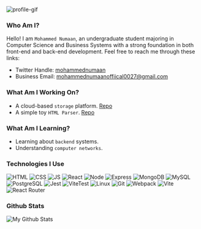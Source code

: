![profile-gif](https://github.com/user-attachments/assets/cb70d179-a06c-410a-b398-f3e80e537c2a)

### Who Am I?
Hello! I am `Mohammed Numaan`, an undergraduate student majoring in Computer Science and Business Systems with a strong foundation in both front-end and back-end development. Feel free to reach me through these links:
- Twitter Handle: [mohammednumaan](https://x.com/numaan27)
- Business Email: mohammednumaanoffiical0027@gmail.com

### What Am I Working On?

- A cloud-based `storage` platform. [Repo](https://github.com/mohammednumaan/void-storage-ui)
- A simple toy `HTML Parser`. [Repo](https://github.com/mohammednumaan/html-parser)

### What Am I Learning?

- Learning about `backend` systems.
- Understanding `computer networks`. 


### Technologies I Use
![HTML](https://img.shields.io/badge/html-mu?style=for-the-badge&logo=html5&logoColor=%23E34F26&labelColor=black&color=black)
![CSS](https://img.shields.io/badge/css-ss?style=for-the-badge&logo=css3&logoColor=%231572B6&labelColor=black&color=black)
![JS](https://img.shields.io/badge/javascript-lang?style=for-the-badge&logo=javascript&logoColor=%23F7DF1E&labelColor=black&color=black)
![React](https://img.shields.io/badge/React-library?style=for-the-badge&logo=react&logoColor=%2361DAFB&labelColor=black&color=black)
![Node](https://img.shields.io/badge/node-js?style=for-the-badge&logo=nodedotjs&logoColor=%23339933&labelColor=black&color=black)
![Express](https://img.shields.io/badge/express-framework?style=for-the-badge&logo=express&logoColor=%23FFFFFF&labelColor=black&color=black)
![MongoDB](https://img.shields.io/badge/mongodb-db?style=for-the-badge&logo=mongodb&logoColor=%2347A248&labelColor=black&color=black)
![MySQL](https://img.shields.io/badge/mysql-db?style=for-the-badge&logo=mysql&logoColor=%234479A1&labelColor=black&color=black)
![PostgreSQL](https://img.shields.io/badge/postgresql-db?style=for-the-badge&logo=postgresql&logoColor=%234169E1&labelColor=black&color=black)
![Jest](https://img.shields.io/badge/jest-fw?style=for-the-badge&logo=jest&logoColor=%23C21325&labelColor=black&color=black)
![ViteTest](https://img.shields.io/badge/vitest-tool?style=for-the-badge&logo=vitest&logoColor=%236E9F18&labelColor=black&color=black)
![Linux](https://img.shields.io/badge/linux-tool?style=for-the-badge&logo=linux&logoColor=%23FCC624&labelColor=black&color=black)
![Git](https://img.shields.io/badge/git-vc?style=for-the-badge&logo=git&logoColor=%23F05032&labelColor=black&color=black)
![Webpack](https://img.shields.io/badge/Webpack-bundler?style=for-the-badge&logo=webpack&logoColor=%238DD6F9&labelColor=black&color=black)
![Vite](https://img.shields.io/badge/vite-tool?style=for-the-badge&logo=vite&logoColor=%23646CFF&labelColor=black&color=black)
![React Router](https://img.shields.io/badge/reactrouter-tool?style=for-the-badge&logo=reactrouter&logoColor=%23CA4245&labelColor=black&color=black)


### Github Stats

![My Github Stats](https://github-readme-stats.vercel.app/api?username=mohammednumaan&show_icons=true&theme=blue_navy)
